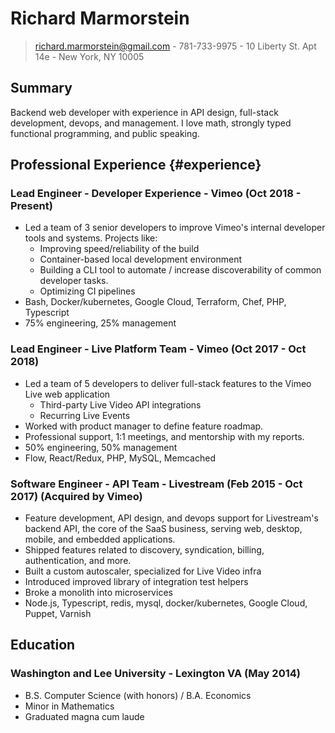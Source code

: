 # Richard Marmorstein

> richard.marmorstein@gmail.com -
> 781-733-9975 -
> 10 Liberty St. Apt 14e -
> New York, NY 10005

## Summary

Backend web developer with experience in API design, full-stack development, devops, and management. I love math, strongly typed functional programming, and public speaking.

## Professional Experience {#experience}

### Lead Engineer - Developer Experience - Vimeo (Oct 2018 - Present)
  - Led a team of 3 senior developers to improve Vimeo's internal
    developer tools and systems. Projects like:
      * Improving speed/reliability of the build
      * Container-based local development environment
      * Building a CLI tool to automate / increase discoverability of common developer tasks.
      * Optimizing CI pipelines
  - Bash, Docker/kubernetes, Google Cloud, Terraform, Chef, PHP, Typescript
  - 75% engineering, 25% management

### Lead Engineer - Live Platform Team - Vimeo (Oct 2017 - Oct 2018)
  - Led a team of 5 developers to deliver full-stack features to the Vimeo Live
    web application
    * Third-party Live Video API integrations
    * Recurring Live Events
  - Worked with product manager to define feature roadmap.
  - Professional support, 1:1 meetings, and mentorship with my reports.
  - 50% engineering, 50% management
  - Flow, React/Redux, PHP, MySQL, Memcached 

### Software Engineer - API Team - Livestream (Feb 2015 - Oct 2017) (Acquired by Vimeo)
  - Feature development, API design, and devops support for Livestream's backend API, the core of the SaaS business, serving web, desktop, mobile, and embedded applications.
  - Shipped features related to discovery, syndication, billing, authentication, and more.
  - Built a custom autoscaler, specialized for Live Video infra
  - Introduced improved library of integration test helpers
  - Broke a monolith into microservices
  - Node.js, Typescript, redis, mysql, docker/kubernetes, Google Cloud, Puppet, Varnish

## Education

### Washington and Lee University - Lexington VA (May 2014)

- B.S. Computer Science (with honors) / B.A. Economics
- Minor in Mathematics
- Graduated magna cum laude

